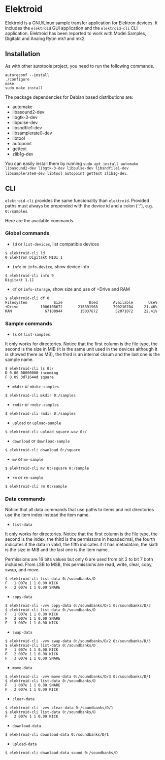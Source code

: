 # Elektroid

Elektroid is a GNU/Linux sample transfer application for Elektron devices. It includes the `elektroid` GUI application and the `elektroid-cli` CLI application.
Elektroid has been reported to work with Model:Samples, Digitakt and Analog Rytm mk1 and mk2.

## Installation

As with other autotools project, you need to run the following commands.

```
autoreconf --install
./configure
make
sudo make install
```

The package dependencies for Debian based distributions are:
- automake
- libasound2-dev
- libgtk-3-dev
- libpulse-dev
- libsndfile1-dev
- libsamplerate0-dev
- libtool
- autopoint
- gettext
- zlib1g-dev

You can easily install them by running `sudo apt install automake libasound2-dev libgtk-3-dev libpulse-dev libsndfile1-dev libsamplerate0-dev libtool autopoint gettext zlib1g-dev`.

## CLI

`elektroid-cli` provides the same funcionality than `elektroid`. Provided paths must always be prepended with the device id and a colon (':'), e.g. `0:/samples`.

Here are the available commands.

### Global commands

* `ld` or `list-devices`, list compatible devices

```
$ elektroid-cli ld
0 Elektron Digitakt MIDI 1
```

* `info` or `info-device`, show device info

```
$ elektroid-cli info 0
Digitakt 1.11
```

* `df` or `info-storage`, show size and use of +Drive and RAM

```
$ elektroid-cli df 0
Filesystem            Size            Used       Available       Use%
+Drive          1006108672       215891968       790216704     21.46%
RAM               67108944        15037872        52071072     22.41%
```

### Sample commands

* `ls` or `list-samples`

It only works for directories. Notice that the first column is the file type, the second is the size in MiB (it is the same unit used in the devices although it is showed there as MB), the third is an internal cksum and the last one is the sample name.

```
$ elektroid-cli ls 0:/
D 0.00 00000000 incoming
F 0.09 3d71644d square
```

* `mkdir` or `mkdir-samples`

```
$ elektroid-cli mkdir 0:/samples
```

* `rmdir` or `rmdir-samples`

```
$ elektroid-cli rmdir 0:/samples
```

* `upload` or `upload-sample`

```
$ elektroid-cli upload square.wav 0:/
```

* `download` or `download-sample`

```
$ elektroid-cli download 0:/square
```

* `mv` or `mv-sample`

```
$ elektroid-cli mv 0:/square 0:/sample
```

* `rm` or `rm-sample`

```
$ elektroid-cli rm 0:/sample
```

### Data commands

Notice that all data commands that use paths to items and not directories use the item index instead the item name.

* `list-data`

It only works for directories. Notice that the first column is the file type, the second is the index, the third is the permissons in hexadecimal, the fourth indicates if the data in valid, the fifth indicates if it has metadatam, the sixth is the size in MiB and the last one is the item name.

Permissions are 16 bits values but only 6 are used from bit 2 to bit 7 both included. From LSB to MSB, this permissions are read, write, clear, copy, swap, and move.

```
$ elektroid-cli list-data 0:/soundbanks/D
F   1 007e 1 1 0.00 KICK
F   2 007e 1 1 0.00 SNARE
```

* `copy-data`

```
$ elektroid-cli -vvv copy-data 0:/soundbanks/D/1 0:/soundbanks/D/3
$ elektroid-cli list-data 0:/soundbanks/D
F   1 007e 1 1 0.00 KICK
F   2 007e 1 1 0.00 SNARE
F   3 007e 1 1 0.00 KICK
```

* `swap-data`

```
$ elektroid-cli -vvv swap-data 0:/soundbanks/D/2 0:/soundbanks/D/3
$ elektroid-cli list-data 0:/soundbanks/D
F   1 007e 1 1 0.00 KICK
F   2 007e 1 1 0.00 KICK
F   3 007e 1 1 0.00 SNARE
```

* `move-data`

```
$ elektroid-cli -vvv move-data 0:/soundbanks/D/3 0:/soundbanks/D/1
$ elektroid-cli list-data 0:/soundbanks/D
F   1 007e 1 1 0.00 SNARE
F   2 007e 1 1 0.00 KICK
```

* `clear-data`

```
$ elektroid-cli -vvv clear-data 0:/soundbanks/D/1
$ elektroid-cli list-data 0:/soundbanks/D
F   2 007e 1 1 0.00 KICK
```

* `download-data`

```
$ elektroid-cli download-data 0:/soundbanks/D/1
```

* `upload-data`

```
$ elektroid-cli download-data sound 0:/soundbanks/D
```
